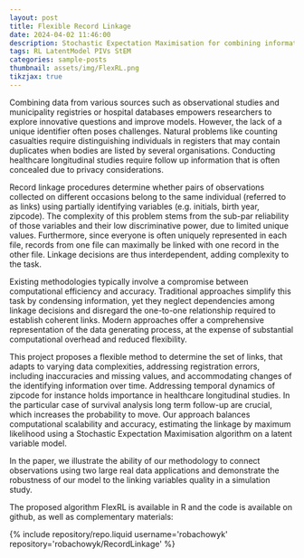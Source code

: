```yaml
---
layout: post
title: Flexible Record Linkage
date: 2024-04-02 11:46:00
description: Stochastic Expectation Maximisation for combining information spread over two files
tags: RL LatentModel PIVs StEM
categories: sample-posts
thumbnail: assets/img/FlexRL.png
tikzjax: true
---
```


Combining data from various sources such as observational studies and municipality registries or hospital databases empowers researchers to explore innovative questions and improve models. However, the lack of a unique identifier often poses challenges. Natural problems like counting casualties require distinguishing individuals in registers that may contain duplicates when bodies are listed by several organisations. Conducting healthcare longitudinal studies require follow up information that is often concealed due to privacy considerations.

Record linkage procedures determine whether pairs of observations collected on different occasions belong to the same individual (referred to as links) using partially identifying variables (e.g. initials, birth year, zipcode). The complexity of this problem stems from the sub-par reliability of those variables and their low discriminative power, due to limited unique values. Furthermore, since everyone is often uniquely represented in each file, records from one file can maximally be linked with one record in the other file. Linkage decisions are thus interdependent, adding complexity to the task.

Existing methodologies typically involve a compromise between computational efficiency and accuracy. Traditional approaches simplify this task by condensing information, yet they neglect dependencies among linkage decisions and disregard the one-to-one relationship required to establish coherent links. Modern approaches offer a comprehensive representation of the data generating process, at the expense of substantial computational overhead and reduced flexibility.

<script type="text/tikz">
    \begin{tikzpicture}
        \node[draw, minimum size=1cm] (gamma) at (0,4) {$\gamma$};
        \node[shape=circle, dashed, draw, minimum size=1cm] (delta) at (0,2) {$\boldsymbol{\Delta}$};
        \node[draw, minimum size=1cm] (eta) at (0,0) {$\boldsymbol{\eta}$};
        \node[draw, minimum size=1cm] (alpha) at (0,-2) {$\boldsymbol{\alpha}$};
        \node[shape=circle, dashed, draw, minimum size=1cm] (HA) at (-3,-2) {$\textbf{H}^{\mathcal{A}}$};
        \node[shape=circle, dashed, draw, minimum size=1cm] (HB) at (3,-2) {$\textbf{H}^{\mathcal{B}}$};
        \node[draw, minimum size=1cm] (phi) at (0,-4) {$\boldsymbol{\phi}$};
        \node[shape=circle, draw, minimum size=1cm] (GA) at (-4.5,-4) {$\textbf{G}^{\mathcal{A}}$};
        \node[shape=circle, draw, minimum size=1cm] (GB) at (4.5,-4) {$\textbf{G}^{\mathcal{B}}$};
        \path [-stealth] (gamma) edge (delta);
        \path [-stealth] (delta) edge (HA);
        \path [-stealth] (delta) edge (HB);
        \path [-stealth] (eta) edge (HA);
        \path [-stealth] (eta) edge (HB);
        \path [-stealth] (alpha) edge (HA);
        \path [-stealth] (alpha) edge (HB);
        \path [-stealth] (HA) edge (GA);
        \path [-stealth] (HB) edge (GB);
        \path [-stealth] (phi) edge (GA);
        \path [-stealth] (phi) edge (GB);
        \plate [inner sep=.5cm, yshift=.2cm] {data A} {(HA)(GA)} {$i = 1, \dots, \nA$};
        \plate [inner sep=.5cm, yshift=.2cm] {data B} {(HB)(GB)} {$j = 1, \dots, \nB$};
        \plate [inner sep=.25cm, yshift=.2cm] {data linked} {(HA)(alpha)(HB)} {$(i,j)$};
    \end{tikzpicture}
</script>

This project proposes a flexible method to determine the set of links, that adapts to varying data complexities, addressing registration errors, including inaccuracies and missing values, and accommodating changes of the identifying information over time. Addressing temporal dynamics of zipcode for instance holds importance in healthcare longitudinal studies. In the particular case of survival analysis long term follow-up are crucial, which increases the probability to move. Our approach balances computational scalability and accuracy, estimating the linkage by maximum likelihood using a Stochastic Expectation Maximisation algorithm on a latent variable model.

In the paper, we illustrate the ability of our methodology to connect observations using two large real data applications and demonstrate the robustness of our model to the linking variables quality in a simulation study.

The proposed algorithm FlexRL is available in R and the code is available on github, as well as complementary materials:

<div class="repositories d-flex flex-wrap flex-md-row flex-column justify-content-between align-items-center">
    {% include repository/repo.liquid username='robachowyk' repository='robachowyk/RecordLinkage' %}
</div>

<script type="text/tikz">
\begin{figure}
    \centering
    \begin{tikzpicture}

        \node[draw, minimum size=1cm] (gamma) at (0,4) {$\gamma$};
        \node[shape=circle, dashed, draw, minimum size=1cm] (delta) at (0,2) {$\boldsymbol{\Delta}$};
        \node[draw, minimum size=1cm] (eta) at (0,0) {$\boldsymbol{\eta}$};
        \node[draw, minimum size=1cm] (alpha) at (0,-2) {$\boldsymbol{\alpha}$};
        \node[shape=circle, dashed, draw, minimum size=1cm] (HA) at (-3,-2) {$\textbf{H}^{\mathcal{A}}$};
        \node[shape=circle, dashed, draw, minimum size=1cm] (HB) at (3,-2) {$\textbf{H}^{\mathcal{B}}$};
        \node[draw, minimum size=1cm] (phi) at (0,-4) {$\boldsymbol{\phi}$};
        \node[shape=circle, draw, minimum size=1cm] (GA) at (-4.5,-4) {$\textbf{G}^{\mathcal{A}}$};
        \node[shape=circle, draw, minimum size=1cm] (GB) at (4.5,-4) {$\textbf{G}^{\mathcal{B}}$};

        \path [-stealth] (gamma) edge (delta);
        \path [-stealth] (delta) edge (HA);
        \path [-stealth] (delta) edge (HB);
        \path [-stealth] (eta) edge (HA);
        \path [-stealth] (eta) edge (HB);
        \path [-stealth] (alpha) edge (HA);
        \path [-stealth] (alpha) edge (HB);
        \path [-stealth] (HA) edge (GA);
        \path [-stealth] (HB) edge (GB);
        \path [-stealth] (phi) edge (GA);
        \path [-stealth] (phi) edge (GB);

        \plate [inner sep=.5cm, yshift=.2cm] {data A} {(HA)(GA)} {$i = 1, \dots, \nA$};
        \plate [inner sep=.5cm, yshift=.2cm] {data B} {(HB)(GB)} {$j = 1, \dots, \nB$};
        \plate [inner sep=.25cm, yshift=.2cm] {data linked} {(HA)(alpha)(HB)} {$(i,j)$};
    \end{tikzpicture}
    \caption{Probabilistic graphical model for the decomposition of the data generation process illustrating the record linkage problem we tackle with a Stochastic EM.}
\end{figure}
</script>
